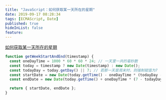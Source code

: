```yaml
---
title: "JavaScript：如何获取某一天所在的星期"
date: 2019-09-17 08:28:34
tags: [ECMAScript, Date]
published: true
hideInList: false
feature:
---
```


[如何获取某一天所在的星期](https://segmentfault.com/a/1190000020342937)

```js
function getWeekStartAndEnd(timestamp) {
  const oneDayTime = 1000 * 60 * 60 * 24; // 一天里一共的毫秒数
  const today = timestamp ? new Date(timestamp) : new Date();
  const todayDay = today.getDay() || 7; // 若那一天是周末时，则强制赋值为7
  const startDate = new Date(today.getTime() - oneDayTime * (todayDay - 1));
  const endDate = new Date(today.getTime() + oneDayTime * (7 - todayDay));

  return { startDate, endDate };
}
```

